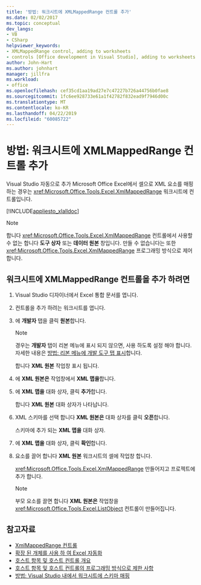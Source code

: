 ```yaml
---
title: '방법: 워크시트에 XMLMappedRange 컨트롤 추가'
ms.date: 02/02/2017
ms.topic: conceptual
dev_langs:
- VB
- CSharp
helpviewer_keywords:
- XMLMappedRange control, adding to worksheets
- controls [Office development in Visual Studio], adding to worksheets
author: John-Hart
ms.author: johnhart
manager: jillfra
ms.workload:
- office
ms.openlocfilehash: cef35cd1aa19ad27e7c47227b726a44756b0fae8
ms.sourcegitcommit: 1fc6ee928733e61a1f42782f832ead9f7946d00c
ms.translationtype: MT
ms.contentlocale: ko-KR
ms.lasthandoff: 04/22/2019
ms.locfileid: "60085722"
---
```

# <a name="how-to-add-xmlmappedrange-controls-to-worksheets"></a>방법: 워크시트에 XMLMappedRange 컨트롤 추가
  Visual Studio 자동으로 추가 Microsoft Office Excel에서 셀으로 XML 요소를 매핑하는 경우는 <xref:Microsoft.Office.Tools.Excel.XmlMappedRange> 워크시트에 컨트롤입니다.

 [!INCLUDE[appliesto_xlalldoc](../vsto/includes/appliesto-xlalldoc-md.md)]

> [!NOTE]
>  합니다 <xref:Microsoft.Office.Tools.Excel.XmlMappedRange> 컨트롤에서 사용할 수 없는 합니다 **도구 상자** 또는 **데이터 원본** 창입니다. 만들 수 없습니다는 또한 <xref:Microsoft.Office.Tools.Excel.XmlMappedRange> 프로그래밍 방식으로 제어 합니다.

## <a name="to-add-an-xmlmappedrange-control-to-a-worksheet"></a>워크시트에 XMLMappedRange 컨트롤을 추가 하려면

1. Visual Studio 디자이너에서 Excel 통합 문서를 엽니다.

2. 컨트롤을 추가 하려는 워크시트를 엽니다.

3. 에 **개발자** 탭을 클릭 **원본**합니다.

    > [!NOTE]
    >  경우는 **개발자** 탭이 리본 메뉴에 표시 되지 않으면, 사용 하도록 설정 해야 합니다. 자세한 내용은 [방법: 리본 메뉴에 개발 도구 탭 표시](../vsto/how-to-show-the-developer-tab-on-the-ribbon.md)합니다.

     합니다 **XML 원본** 작업창 표시 됩니다.

4. 에 **XML 원본은** 작업창에서 **XML 맵을**합니다.

5. 에 **XML 맵을** 대화 상자, 클릭 **추가**합니다.

     합니다 **XML 원본** 대화 상자가 나타납니다.

6. XML 스키마를 선택 합니다 **XML 원본은** 대화 상자를 클릭 **오픈**합니다.

     스키마에 추가 되는 **XML 맵을** 대화 상자.

7. 에 **XML 맵을** 대화 상자, 클릭 **확인**합니다.

8. 요소를 끌어 합니다 **XML 원본** 워크시트의 셀에 작업창 합니다.

     <xref:Microsoft.Office.Tools.Excel.XmlMappedRange> 만들어지고 프로젝트에 추가 합니다.

    > [!NOTE]
    >  부모 요소를 끌면 합니다 **XML 원본은** 작업창을 <xref:Microsoft.Office.Tools.Excel.ListObject> 컨트롤이 만들어집니다.

## <a name="see-also"></a>참고자료
- [XmlMappedRange 컨트롤](../vsto/xmlmappedrange-control.md)
- [확장 된 개체를 사용 하 여 Excel 자동화](../vsto/automating-excel-by-using-extended-objects.md)
- [호스트 항목 및 호스트 컨트롤 개요](../vsto/host-items-and-host-controls-overview.md)
- [호스트 항목 및 호스트 컨트롤의 프로그래밍 방식으로 제한 사항](../vsto/programmatic-limitations-of-host-items-and-host-controls.md)
- [방법: Visual Studio 내에서 워크시트에 스키마 매핑](../vsto/how-to-map-schemas-to-worksheets-inside-visual-studio.md)
